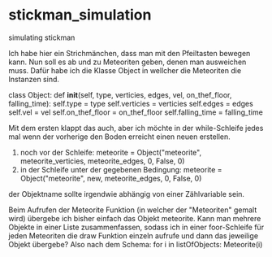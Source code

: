 # stickman_simulation
simulating stickman

Ich habe hier ein Strichmänchen, dass man mit den Pfeiltasten bewegen kann. Nun soll es ab und zu Meteoriten geben, denen man ausweichen muss. Dafür habe ich die Klasse Object in wellcher die Meteoriten die Instanzen sind. 

class Object:
    def __init__(self, type, verticies, edges, vel, on_thef_floor, falling_time):
        self.type = type
        self.verticies = verticies
        self.edges = edges
        self.vel = vel
        self.on_thef_floor = on_thef_floor
        self.falling_time = falling_time

Mit dem ersten klappt das auch, aber ich möchte in der while-Schleife jedes mal wenn der vorherige den Boden erreicht einen neuen erstellen. 
1. noch vor der Schleife: 
    meteorite = Object("meteorite", meteorite_verticies, meteorite_edges, 0, False, 0)
2. in der Schleife unter der gegebenen Bedingung:
    meteorite = Object("meteorite", new, meteorite_edges, 0, False, 0)

der Objektname sollte irgendwie abhängig von einer Zählvariable sein.

Beim Aufrufen der Meteorite Funktion (in welcher der "Meteoriten" gemalt wird) übergebe ich bisher einfach das Objekt meteorite. Kann man mehrere Objekte in einer Liste zusammenfassen, sodass ich in einer foor-Schleife für jeden Meteoriten die draw Funktion einzeln aufrufe und dann das jeweilige Objekt übergebe? Also nach dem Schema:
  for i in listOfObjects:
      Meteorite(i)



